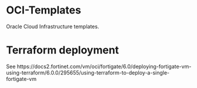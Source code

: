# OCI-Templates
Oracle Cloud Infrastructure templates.
<br>
<H1>Terraform deployment</H1>
See https://docs2.fortinet.com/vm/oci/fortigate/6.0/deploying-fortigate-vm-using-terraform/6.0.0/295655/using-terraform-to-deploy-a-single-fortigate-vm
